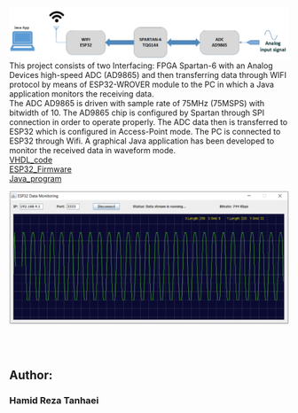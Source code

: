 # 
![block diagram](Extras/FPGA_ADC_ESP32.png)
<br/>
This project consists of two Interfacing: FPGA Spartan-6 with an Analog Devices high-speed ADC (AD9865) and then transferring data through WIFI protocol by means of ESP32-WROVER module to the PC in which a Java application monitors the receiving data.<br/>
The ADC AD9865 is driven with sample rate of 75MHz (75MSPS) with bitwidth of 10. The AD9865 chip is configured by Spartan through SPI connection in order to operate properly. The ADC data then is transferred to ESP32 which is configured in Access-Point mode. The PC is connected to ESP32 through Wifi. A graphical Java application has been developed to monitor the received data in waveform mode. <br/>
[VHDL_code](SPARTAN6_PROJ_ISE/Top_Design.vhd)<br/>
[ESP32_Firmware](esp32_workspace/ESP32_Eclipse_project/main/hello_world_main.c)<br/>
[Java_program](Java_Application/src/ESP32_Stream.java)<br/>

![java app](Extras/Java_waveform.png)


<br/>
<br/>

## Author:
### Hamid Reza Tanhaei

